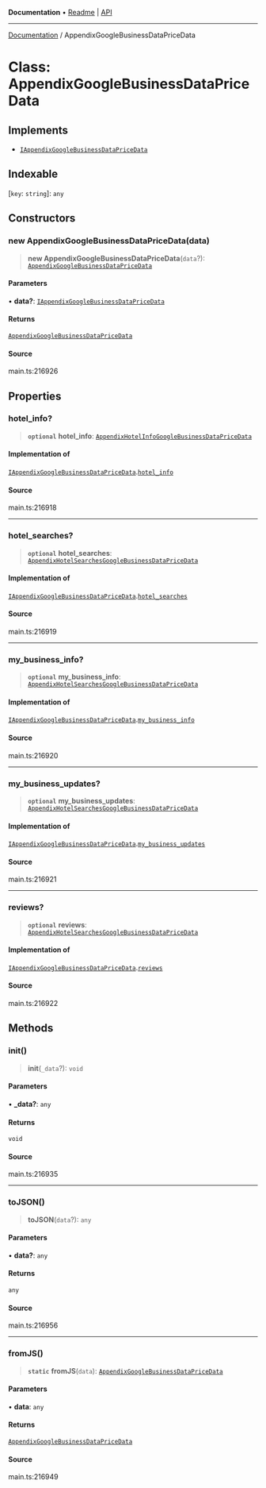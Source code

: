 **Documentation** • [Readme](../README.md) \| [API](../globals.md)

***

[Documentation](../README.md) / AppendixGoogleBusinessDataPriceData

# Class: AppendixGoogleBusinessDataPriceData

## Implements

- [`IAppendixGoogleBusinessDataPriceData`](../interfaces/IAppendixGoogleBusinessDataPriceData.md)

## Indexable

 \[`key`: `string`\]: `any`

## Constructors

### new AppendixGoogleBusinessDataPriceData(data)

> **new AppendixGoogleBusinessDataPriceData**(`data`?): [`AppendixGoogleBusinessDataPriceData`](AppendixGoogleBusinessDataPriceData.md)

#### Parameters

• **data?**: [`IAppendixGoogleBusinessDataPriceData`](../interfaces/IAppendixGoogleBusinessDataPriceData.md)

#### Returns

[`AppendixGoogleBusinessDataPriceData`](AppendixGoogleBusinessDataPriceData.md)

#### Source

main.ts:216926

## Properties

### hotel\_info?

> **`optional`** **hotel\_info**: [`AppendixHotelInfoGoogleBusinessDataPriceData`](AppendixHotelInfoGoogleBusinessDataPriceData.md)

#### Implementation of

[`IAppendixGoogleBusinessDataPriceData`](../interfaces/IAppendixGoogleBusinessDataPriceData.md).[`hotel_info`](../interfaces/IAppendixGoogleBusinessDataPriceData.md#hotel_info)

#### Source

main.ts:216918

***

### hotel\_searches?

> **`optional`** **hotel\_searches**: [`AppendixHotelSearchesGoogleBusinessDataPriceData`](AppendixHotelSearchesGoogleBusinessDataPriceData.md)

#### Implementation of

[`IAppendixGoogleBusinessDataPriceData`](../interfaces/IAppendixGoogleBusinessDataPriceData.md).[`hotel_searches`](../interfaces/IAppendixGoogleBusinessDataPriceData.md#hotel_searches)

#### Source

main.ts:216919

***

### my\_business\_info?

> **`optional`** **my\_business\_info**: [`AppendixHotelSearchesGoogleBusinessDataPriceData`](AppendixHotelSearchesGoogleBusinessDataPriceData.md)

#### Implementation of

[`IAppendixGoogleBusinessDataPriceData`](../interfaces/IAppendixGoogleBusinessDataPriceData.md).[`my_business_info`](../interfaces/IAppendixGoogleBusinessDataPriceData.md#my_business_info)

#### Source

main.ts:216920

***

### my\_business\_updates?

> **`optional`** **my\_business\_updates**: [`AppendixHotelSearchesGoogleBusinessDataPriceData`](AppendixHotelSearchesGoogleBusinessDataPriceData.md)

#### Implementation of

[`IAppendixGoogleBusinessDataPriceData`](../interfaces/IAppendixGoogleBusinessDataPriceData.md).[`my_business_updates`](../interfaces/IAppendixGoogleBusinessDataPriceData.md#my_business_updates)

#### Source

main.ts:216921

***

### reviews?

> **`optional`** **reviews**: [`AppendixHotelSearchesGoogleBusinessDataPriceData`](AppendixHotelSearchesGoogleBusinessDataPriceData.md)

#### Implementation of

[`IAppendixGoogleBusinessDataPriceData`](../interfaces/IAppendixGoogleBusinessDataPriceData.md).[`reviews`](../interfaces/IAppendixGoogleBusinessDataPriceData.md#reviews)

#### Source

main.ts:216922

## Methods

### init()

> **init**(`_data`?): `void`

#### Parameters

• **\_data?**: `any`

#### Returns

`void`

#### Source

main.ts:216935

***

### toJSON()

> **toJSON**(`data`?): `any`

#### Parameters

• **data?**: `any`

#### Returns

`any`

#### Source

main.ts:216956

***

### fromJS()

> **`static`** **fromJS**(`data`): [`AppendixGoogleBusinessDataPriceData`](AppendixGoogleBusinessDataPriceData.md)

#### Parameters

• **data**: `any`

#### Returns

[`AppendixGoogleBusinessDataPriceData`](AppendixGoogleBusinessDataPriceData.md)

#### Source

main.ts:216949
